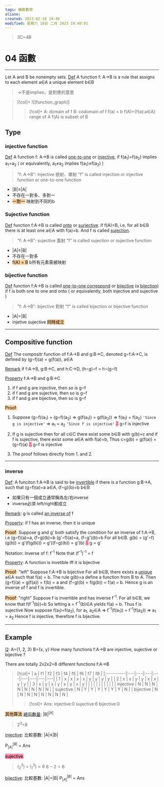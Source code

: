 ```yaml
---
tags: 離散數學
aliase: 
created: 2023-02-18 19:40
modified: 星期六 18日 二月 2023 19:40:01
---
```


>3C~4B
# 04 函數
***
Let A and B be nonempty sets. 
<u>Def</u> A function f: A→B is a rule that assigns to each element a∈A a unique element b∈B
>→不是implies，是對應的意思

>[!col]+
>![[function_graph]]
>>[!col]+
>A: domain of f
>B: codomain of f
>f(a) = b
>f(A)={f(a):a∈A} range of A
>f(A) is subset of B

## Type
### injective function
<u>Def</u> A function f: A→B is called <u>one-to-one</u> or <u>injective</u>, if f(a<sub>1</sub>)=f(a<sub>2</sub>) implies a<sub>1</sub>=a<sub>2</sub> ( or equivalently, a<sub>1</sub>≠a<sub>2</sub> implies f(a<sub>1</sub>)≠f(a<sub>2</sub>) )
>"f: A→B": injective 嵌射、單射
>"f" is called injection or injective function or one-to-one function

- |B|≥|A|
- 不存在一對多、多對一
- <mark style="background: #FFB86CA6;">一對一</mark> 映射到不同的b
### Sujective function
<u>Def</u> function f:A→B is called <u>onto</u> or <u>surjective</u>. if f(A)=B, i.e, for all b∈B there is at least one a∈A with f(a)=b. And f is called <u>sujection</u>.

>"f: A→B": sujective 蓋射
>"f" is called sujection or sujective function
- |A|≥|B|
- 不存在一對多
- <mark style="background: #FFB86CA6;">f(A) = B</mark> b所有元素需被映射
### bijective function
<u>Def</u> function f:A→B is called <u>one-to-one correspond</u> or <u>bijective</u> (a <u>bijection</u>) if f is both one to one and onto ( or equivalently, both injective and sujective )

>"f: A→B": bijective 對射
>"f" is called bijection or bijective function
- |A|=|B|
- injetive sujective <mark style="background: #FFB86CA6;">同時成立</mark>

***
## Compositive function
<u>Def</u> The compositr function of f:A→B and g:B→C, denoted g∘f:A→C, is defined by (g∘f)(a) = g(f(a)), a∈A 

<u>Remark</u> if f:A→B, g:B→C, and h:C→D, (h∘g)∘f = h∘(g∘f)

<u>Property</u> f:A→B and g:B→C
1. if f and g are injective, then so is g∘f
2. if f and g are sujective, then so is g∘f
3. if f and g are bijective, then so is g∘f

<mark style="background: #FFB86CA6;">Proof</mark>:
1. Suppose (g∘f)(a<sub>1</sub>) = (g∘f)(a<sub>2</sub>)
⇒ g(f(a<sub>1</sub>)) = g(f(a<sub>2</sub>)) 
⇒ f(a<sub>1</sub>) = f(a<sub>2</sub>) `'Since g is injective'`
⇒ a<sub>1</sub> = a<sub>2</sub> `'Since f is injective'`
<mark style="background: #FF5582A6;">∴</mark> g∘f is injective

2. If g is sujective
then for all c∈C there exist some b∈B with g(b)=c and if f is sujective, there exist some a∈A with f(a)=b, Thus c=g(b) = g(f(a)) = (g∘f)(a)
<mark style="background: #FF5582A6;">∴</mark> g∘f is injective

3. The proof follows directly from 1. and 2.
***
### inverse
<u>Def</u>: A funciton f:A→B is said to be <u>invertible</u> if there is a function g:B→A, such that (g∘f)(a)=a a∈A, (f∘g)(b)=b b∈B

- 如果只有一個成立通常稱為左/右inverse 
- inverse必須 left/right都成立

<u>Remark</u>: g is called <u>an inverse of</u> f

<u>Property</u>: if f has an inverse, then it is unique

<mark style="background: #FFB86CA6;">Proof</mark>: Suppose g and g' both satisfy the condition for an inverse of f:A→B, i.e (g∘f)(a)=a, (f∘g)(b)=b
(g'∘f)(a)=a, (f∘g')(b)=b For all b∈B.
g(b)
= (g'∘f)(g(b))
= g'(f(g(b)))
= g'((f∘g)(b))
= g'(b)
<mark style="background: #FF5582A6;">∴</mark> g = g'

Notation: Inverse of f: f<sup>-1</sup>
Note that (f<sup>-1</sup>)<sup>-1</sup> = f

<u>Property</u>: A function is invetible iff it is bijective

<mark style="background: #FFB86CA6;">Proof</mark>: "left" 
Suppose f:A→B is bijective For all b∈B, there exists a <u>unique</u> a∈A such that f(a) = b. The rule g(b)=a define a function from B to A.
Then (g∘f)(a) = g(f(a)) = f(b) = a and (f∘g)(b) = f(g(b)) = f(a) = b.
Hence g is an inverse of f and f is invertible.

<mark style="background: #FFB86CA6;">Proof</mark>: "right" 
Suppose f is invertible and has inverse f<sup>-1</sup>.
For all b∈B, we know that f(f<sup>-1</sup>(b))=b
So letting a = f<sup>-1</sup>(b)∈A yields f(a) = b.
Thus f is sujective
Now suppose f(a<sub>1</sub>)=f(a<sub>2</sub>), for a<sub>1</sub>, a<sub>2</sub>∈A
⇒ f<sup>-1</sup>(f(a<sub>1</sub>)) = f<sup>-1</sup>(f(a<sub>2</sub>)) 
⇒ a<sub>1</sub> = a<sub>2</sub>
Hence f is injective, therefore f is bijective.
***
## Example
<u>Q</u>: A={1, 2, 3} B={x, y}
How many functions f:A→B are injective, sujective or bijective ?

There are totally 2x2x2=8 different functions
f:A→B

>[!col]+
>| a         | f1 | f2 | f3 | f4 | f5 | f6 | f7 | f8 |
>|:----------|:---|:---|:---|:---|:---|:---|:---|:---|
>|         1 | x  | x  | x  | x  | y  | y  | y  | y  |
>|         2 | x  | x  | y  | y  | x  | x  | y  | y  |
>|         3 | x  | y  | x  | y  | x  | y  | x  | y  |
>|           |    |    |    |    |    |    |    |    |
>| injective | N  | N  | N  | N  | N  | N  | N  | N  |
>| sujective | N  | Y  | Y  | Y  | Y  | Y  | Y  | N  |
>| bijective | N  | N  | N  | N  | N  | N  | N  | N  |  
>>[!col]+
>Ans: 
>injective:0
>sujective:6
>bijective:0

<mark style="background: #FFB86CA6;">其他算法</mark>
<u>總函數量</u>: |B|<sup>|A|</sup>
>2<sup>3</sup>=8

<u>injective</u>:
比較基數: |A|≤|B|

P$_{|A|}^{|B|}$ = Ans

<mark style="background: #FF5582A6;">sujective</mark>: 
>$(_{2}^{3})+(_{1}^{3})=6$
>$8-2=6$

<u>bijective</u>:
比較基數: |A|=|B|
P$_{|A|}^{|B|}$ = Ans







